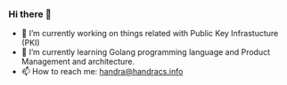 ### Hi there 👋

<!--
**handracs2007/handracs2007** is a ✨ _special_ ✨ repository because its `README.md` (this file) appears on your GitHub profile.

Here are some ideas to get you started:

- 🔭 I’m currently working on ...
- 🌱 I’m currently learning ...
- 👯 I’m looking to collaborate on ...
- 🤔 I’m looking for help with ...
- 💬 Ask me about ...
- 📫 How to reach me: ...
- 😄 Pronouns: ...
- ⚡ Fun fact: ...
-->
- 🔭 I’m currently working on things related with Public Key Infrastucture (PKI)
- 🌱 I’m currently learning Golang programming language and Product Management and architecture.
- 📫 How to reach me: handra@handracs.info
